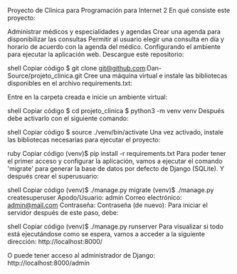 Proyecto de Clínica para Programación para Internet 2
En qué consiste este proyecto:

Administrar médicos y especialidades y agendas
Crear una agenda para disponibilizar las consultas
Permitir al usuario elegir una consulta en día y horario de acuerdo con la agenda del médico.
Configurando el ambiente para ejecutar la aplicación web.
Descargue este repositorio:

shell
Copiar código
$ git clone git@github.com:Dan-Source/projeto_clinica.git
Cree una máquina virtual e instale las bibliotecas disponibles en el archivo requirements.txt:

Entre en la carpeta creada e inicie un ambiente virtual:

shell
Copiar código
$ cd projeto_clinica
$ python3 -m venv venv
Después debe activarlo con el siguiente comando:

shell
Copiar código
$ source ./venv/bin/activate
Una vez activado, instale las bibliotecas necesarias para ejecutar el proyecto:

ruby
Copiar código
 (venv)$ pip install -r requirements.txt
Para poder tener el primer acceso y configurar la aplicación, vamos a ejecutar el comando 'migrate' para generar la base de datos por defecto de Django (SQLite). Y después crear el superusuario:

shell
Copiar código
(venv)$ ./manage.py migrate
(venv)$ ./manage.py createsuperuser
Apodo/Usuario: admin
Correo electrónico: admin@mail.com
Contraseña: 
Contraseña (de nuevo):
Para iniciar el servidor después de este paso, debe:

shell
Copiar código
(venv)$ ./manage.py runserver
Para visualizar si todo está ejecutándose como se espera, vamos a acceder a la siguiente dirección:
http://localhost:8000/

O puede tener acceso al administrador de Django:
http://localhost:8000/admin

